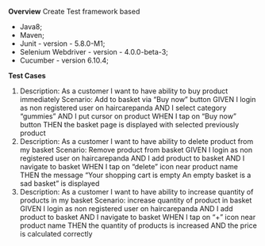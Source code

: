 **Overview**
Create Test framework based
- Java8;
- Maven;
- Junit - version - 5.8.0-M1;
- Selenium Webdriver - version - 4.0.0-beta-3;
- Cucumber - version 6.10.4;

**Test Cases**
1. Description: As a customer I want to have ability to buy product
   immediately
   Scenario: Add to basket via “Buy now” button
   GIVEN I login as non registered user on haircarepanda
   AND I select category “gummies”
   AND I put cursor on product
   WHEN I tap on “Buy now” button
   THEN the basket page is displayed with selected previously
   product
2. Description: As a customer I want to have ability to delete product
   from my basket
   Scenario: Remove product from basket
   GIVEN I login as non registered user on haircarepanda
   AND I add product to basket
   AND I navigate to basket
   WHEN I tap on “delete” icon near product name
   THEN the message “Your shopping cart is empty
   An empty basket is a sad basket” is displayed
3. Description: As a customer I want to have ability to increase
   quantity of products in my basket
   Scenario: increase quantity of product in basket
   GIVEN I login as non registered user on haircarepanda
   AND I add product to basket
   AND I navigate to basket
   WHEN I tap on “+” icon near product name
   THEN the quantity of products is increased
   AND the price is calculated correctly
